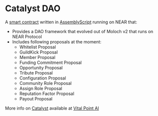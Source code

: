 Catalyst DAO
==================

A [smart contract] written in [AssemblyScript] running on NEAR that:

* Provides a DAO framework that evolved out of Moloch v2 that runs on NEAR Protocol
* Includes following proposals at the moment:
  *  Whitelist Proposal
  *  GuildKick Proposal
  *  Member Proposal
  *  Funding Commitment Proposal
  *  Opportunity Proposal
  *  Tribute Proposal
  *  Configuration Proposal
  *  Community Role Proposal
  *  Assign Role Proposal
  *  Reputation Factor Proposal
  *  Payout Proposal

More info on [Catalyst] available at [Vital Point AI]

  [smart contract]: https://docs.near.org/docs/roles/developer/contracts/intro
  [AssemblyScript]: https://www.assemblyscript.org/
  [Catalyst]: https://vitalpoint.ai/catalyst
  [Vital Point AI]: https://vitalpoint.ai
